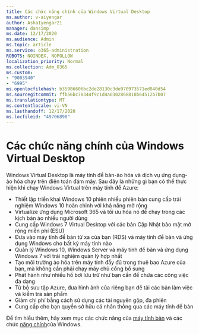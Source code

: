 ```yaml
---
title: Các chức năng chính của Windows Virtual Desktop
ms.author: v-aiyengar
author: AshaIyengar21
manager: dansimp
ms.date: 12/17/2020
ms.audience: Admin
ms.topic: article
ms.service: o365-administration
ROBOTS: NOINDEX, NOFOLLOW
localization_priority: Normal
ms.collection: Adm_O365
ms.custom:
- "9003940"
- "6995"
ms.openlocfilehash: b35986606bc2de28130c3de970973571ed040d54
ms.sourcegitcommit: ffb56bc78344f9c1d4a0302868818b64512b7b07
ms.translationtype: MT
ms.contentlocale: vi-VN
ms.lasthandoff: 12/17/2020
ms.locfileid: "49706898"
---
```

# <a name="key-capabilities-of-windows-virtual-desktop"></a>Các chức năng chính của Windows Virtual Desktop

Windows Virtual Desktop là máy tính để bàn-ảo hóa và dịch vụ ứng dụng-ảo hóa chạy trên điện toán đám mây. Sau đây là những gì bạn có thể thực hiện khi chạy Windows Virtual trên máy tính để Azure:

- Thiết lập triển khai Windows 10 phiên nhiều phiên bản cung cấp trải nghiệm Windows 10 hoàn chỉnh với khả năng mở rộng
- Virtualize ứng dụng Microsoft 365 và tối ưu hóa nó để chạy trong các kịch bản ảo nhiều người dùng
- Cung cấp Windows 7 Virtual Desktop với các bản Cập Nhật bảo mật mở rộng miễn phí (ESU)
- Đưa vào máy tính để bàn từ xa của bạn (RDS) và máy tính để bàn và ứng dụng Windows cho bất kỳ máy tính nào
- Quản lý Windows 10, Windows Server và máy tính để bàn và ứng dụng Windows 7 với trải nghiệm quản lý hợp nhất
- Tạo môi trường ảo hóa trên máy tính đầy đủ trong thuê bao Azure của bạn, mà không cần phải chạy máy chủ cổng bổ sung
- Phát hành như nhiều hồ bơi lưu trữ như bạn cần để chứa các công việc đa dạng
- Từ bộ sưu tập Azure, đưa hình ảnh của riêng bạn để tải các bản làm việc và kiểm tra sản phẩm
- Giảm chi phí bằng cách sử dụng các tài nguyên gộp, đa phiên
- Cung cấp cho bạn quyền sở hữu cá nhân thông qua các máy tính để bàn

Để tìm hiểu thêm, hãy xem mục các chức năng của [máy tính bàn](https://go.microsoft.com/fwlink/?linkid=2127033) và các chức [năng chính](https://go.microsoft.com/fwlink/?linkid=2127033)của Windows.

